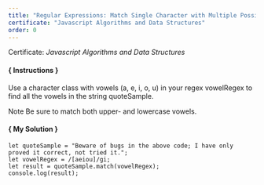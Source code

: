 ```yaml
---
title: "Regular Expressions: Match Single Character with Multiple Possibilities"
certificate: "Javascript Algorithms and Data Structures"
order: 0
---
```

Certificate: *Javascript Algorithms and Data Structures*

#### { Instructions }
Use a character class with vowels (a, e, i, o, u) in your regex vowelRegex to find all the vowels in the string quoteSample.

Note
Be sure to match both upper- and lowercase vowels.

#### { My Solution }
```
let quoteSample = "Beware of bugs in the above code; I have only proved it correct, not tried it.";
let vowelRegex = /[aeiou]/gi;
let result = quoteSample.match(vowelRegex);
console.log(result);
```